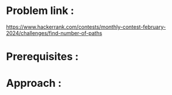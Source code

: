 # Problem link :
https://www.hackerrank.com/contests/monthly-contest-february-2024/challenges/find-number-of-paths

# Prerequisites :

# Approach :
